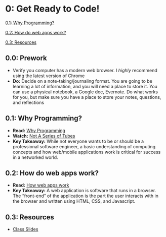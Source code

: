 0: Get Ready to Code!
==========

[0.1: Why Programming?](#whyprogramming)

[0.2: How do web apps work?](#webapps)

[0.3: Resources](#resources)



<a id="prework">0.0: Prework</a>
---------------------

+ Verify you computer has a modern web browser. I *highly* recommend using the latest version of Chrome
+ **Do:** Decide on a note-taking/journaling format. You are going to be learning a lot of information, and you will need a place to store it. You can use a physical notebook, a Google doc, Evernote. Do what works for you, but make sure you have a place to store your notes, questions, and reflections

<a id="whyprogramming">0.1: Why Programming?</a>
-----------------------

+ **Read:** [Why Programming](https://docs.google.com/presentation/d/19_12ezXoJl0HlcMsqVG0xViU-0AmtnZgvfVnxL9HK5M/edit?usp=sharing) 
+ **Watch:** [Not A Series of Tubes](http://www.dontfeartheinternet.com/the-basics/not-tubes)
+ **Key Takeaway:** While not everyone wants to be or should be a professional software engineer, a basic understanding of computing concepts and how web/mobile applications work is critical for success in a networked world.

<a id="webapps">0.2: How do web apps work?</a>
-----------------------------

+ **Read:** [How web apps work](https://docs.google.com/presentation/d/19RxelsKDMjY2Oi8DCIx48coeAL37c2mNay3QbMMW8pA/edit?usp=sharing) 
+ **Key Takeaway:** A web application is software that runs in a browser. The “front-end” of the application is the part the user interacts with in the browser and written using HTML, CSS, and Javascript. 

<a id="build">0.3: Resources </a>
-----------------------------

+ [Class Slides](https://docs.google.com/presentation/d/1mj3X_xGvmXrEn6eQJG_QDkU5RBw-QQfBM8GwkpCd9Vs/edit?usp=sharing)
